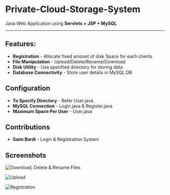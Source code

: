 # Private-Cloud-Storage-System
Java Web Application using 
**Servlets + JSP + MySQL** 

***

## Features:
* **Registration** - Allocate fixed amount of disk Space for each clients
* **File Manipulation** - Upload/Delete/Rename/Download
* **Disk Utility** - Use specified directory for storing data 
* **Database Connectivity** - Store user details in MySQL DB

## Configuration
* **To Specify Directory** - Refer User.java  
* **MySQL Connection** - Login.java & Register.java
* **Maximum Space Per User** - User.java

## Contributions
* **Saim Bardi** - Login & Registration System

## Screenshots


![Download, Delete & Rename Files](https://github.com/shreyasjadhav4/Private-Cloud-Storage-System/blob/main/Screenshot%20from%202021-01-28%2009-41-42.png?raw=true)

![Upload](https://github.com/shreyasjadhav4/Private-Cloud-Storage-System/blob/main/Screenshot%20from%202021-01-28%2009-41-14.png?raw=true)

![Registration](https://github.com/shreyasjadhav4/Private-Cloud-Storage-System/blob/main/Screenshot%20from%202021-01-28%2009-42-06.png?raw=true)



